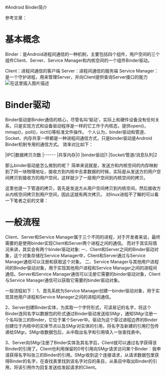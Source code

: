 #Android Binder简介
>  
 参考文章：   


# 基本概念

Binder：是Android进程间通信的一种机制，主要包括四个组件，用户空间的三个组件Client、Server、Service Manager和内核空间的一个组件Binder驱动。

Client：进程间通信的客户端 Server：进程间通信的服务端 Service Manager：是一个守护进程，用来管理Server，并向Client提供查询Server接口的能力 <img src="https://raw.githubusercontent.com/Double2hao/xujiajia_blog/main/img/2290.png" alt="在这里插入图片描述">

# Binder驱动

Binder驱动是Binder通信的核心，尽管名叫‘驱动’，实际上和硬件设备没有任何关系，只是实现方式和设备驱动程序是一样的它工作于内核态，提供open()，mmap()，poll()，ioctl()等标准文件操作。 个人认为，binder驱动和管道、Socket、内存共享一样都是一种进程间通信方式，只是binder驱动是Android Binder机制专用的通信方式。 效率对比如下：

|IPC|数据拷贝次数
|------
|共享内存|0
|binder驱动|1
|Socket/管道/消息队列|2

那么binder驱动是怎么做到的呢？ 简单来说就是，发送方和内核空间的内存映射到了同一块物理地址，接收方到内核中去拿数据的时候，实际是从发送方的用户空间拷贝到接收方的用户空间，这样就少了一层用户空间到内核空间的拷贝。

>  
 这里也提一下管道的拷贝，首先是发送方从用户空间拷贝到内核空间，然后接收方从内核空间拷贝到用户空间，因此这就有两次拷贝。 对linux进程不了解的可以看一下笔者之前的文章： 


# 一般流程

Client、Server和Service Manager属于三个不同的进程，对于开发者来说，最终需要的是使用binder实现Client和Server两个进程之间的通信。 而对于其实际情况来讲，其实会有两个binder驱动对象: 一、Client和Server之间的Binder驱动对象，这个对象存储在Service Manager中，Client和Server通过与Service Manager通信可以注册和获取这个对象。 二、Service Manager与其他用户进程间的Binder驱动对象，用于实现其他用户进程和Service Manager之间的进程间通信。Server和Service Manager通信可以注册它需要的binder驱动对象，Client与Service Manager通信可以获取它需要的binder驱动对象。

一般流程如下： 1、首先系统为Service Manager创建一binder驱动对象，用于实现其他用户进程和Service Manager之间的进程间通信。

2、Server创建Binder实体，为其取一个字符形式，可读易记的名字，将这个Binder连同名字以数据包的形式通过Binder驱动发送给SMgr，通知SMgr注册一个名叫张三的Binder，它位于某个Server中。驱动为这个穿过进程边界的Binder创建位于内核中的实体节点以及SMgr对实体的引用，将名字及新建的引用打包传递给SMgr。SMgr收数据包后，从中取出名字和引用填入一张查找表中。

3、Server向SMgr注册了Binder实体及其名字后，Client就可以通过名字获得该Binder的引用了。Client也利用保留的0号引用向SMgr请求访问某个Binder：我申请获得名字叫张三的Binder的引用。SMgr收到这个连接请求，从请求数据包里获得Binder的名字，在查找表里找到该名字对应的条目，从条目中取出Binder的引用，将该引用作为回复发送给发起请求的Client。